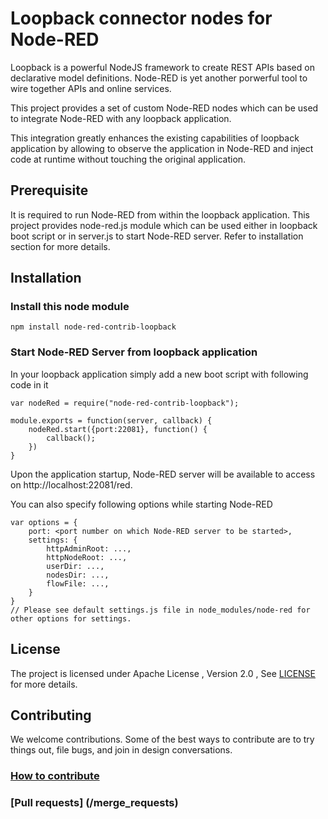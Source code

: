 # Loopback connector nodes for Node-RED

Loopback is a powerful NodeJS framework to create REST APIs based on declarative 
model definitions. Node-RED is yet another porwerful tool to wire together APIs and online services.

This project provides a set of custom Node-RED nodes which can be used to integrate 
Node-RED with any loopback application. 

This integration greatly enhances the existing capabilities of loopback application by allowing to 
observe the application in Node-RED and inject code at runtime without touching the original application.

## Prerequisite

It is required to run Node-RED from within the loopback application. This project provides 
node-red.js module which can be used either in loopback boot script or in server.js to start
Node-RED server. Refer to installation section for more details.

## Installation

### Install this node module 
```
npm install node-red-contrib-loopback
```
### Start Node-RED Server from loopback application
In your loopback application simply add a new boot script with following code in it

```
var nodeRed = require("node-red-contrib-loopback");

module.exports = function(server, callback) {
    nodeRed.start({port:22081}, function() {
        callback();
    })
}
```
Upon the application startup, Node-RED server will be available to access on http://localhost:22081/red. 

You can also specify following options while starting Node-RED

```
var options = {
    port: <port number on which Node-RED server to be started>,
    settings: {
        httpAdminRoot: ...,
        httpNodeRoot: ...,
        userDir: ...,
        nodesDir: ...,
        flowFile: ...,
    }
}
// Please see default settings.js file in node_modules/node-red for other options for settings.
```

## License
The project is licensed under Apache License , Version 2.0 , See [LICENSE](./LICENSE) for more details.

## Contributing
We welcome contributions. Some of the best ways to contribute are to try things out, file bugs, and join in design conversations. 

### [How to contribute](./CONTRIBUTION.md)
### [Pull requests] (/merge_requests)